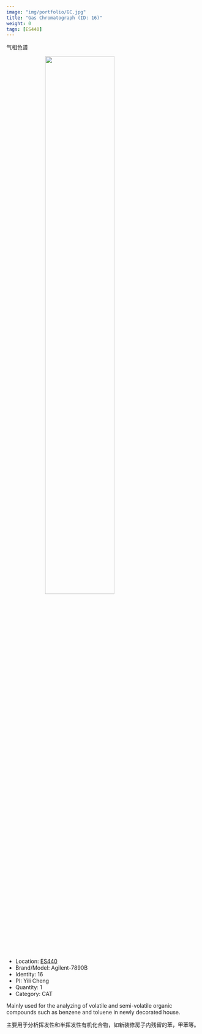 ```yaml
---
image: "img/portfolio/GC.jpg"
title: "Gas Chromatograph (ID: 16)"
weight: 0
tags: [ES440]
---
```


气相色谱

<!--more-->

<img src="../../img/portfolio/GC.jpg" width="60%" style="display: block; margin: auto;">

- Location: [ES440](../../tags/es440)
- Brand/Model: Agilent-7890B
- Identity: 16
- PI: Yili Cheng
- Quantity: 1
- Category: CAT

Mainly used for the analyzing of volatile and semi-volatile organic compounds such as benzene and toluene in newly decorated house.

主要用于分析挥发性和半挥发性有机化合物，如新装修房子内残留的苯，甲苯等。


